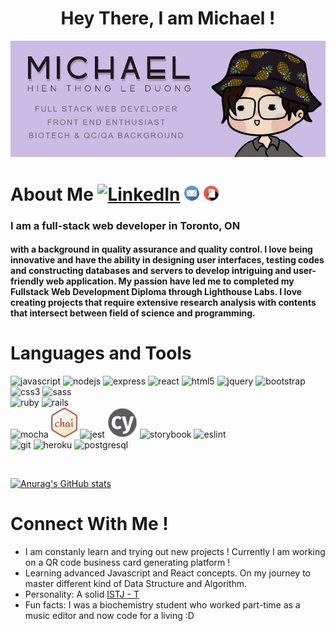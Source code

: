 <h1 style="text-align: center; font-weight: bold;">Hey There, I am Michael ! </h1>

![alt text](./img/BANNER.jpg)


# About Me [<img alt="LinkedIn" height="24px" width="auto" src="https://cdn.jsdelivr.net/gh/devicons/devicon/icons/linkedin/linkedin-original.svg" />](https://www.linkedin.com/in/hienthong-leduong/) [<img alt="Email" height="24px" width="auto" src="./img/email.png" />](mailto:htleduong529@gmail.com) [<img alt="Resume" height="24px" width="auto" src="./img/resumeicon.png" />](https://resume.creddle.io/resume/c61f41ah7ax)

### I am a full-stack web developer in Toronto, ON

#### with a background in quality assurance and quality control. I love being innovative and have the ability in designing user interfaces, testing codes and constructing databases and servers to develop intriguing and user-friendly web application. My passion have led me to completed my Fullstack Web Development Diploma through Lighthouse Labs. I love creating projects that require extensive research analysis with contents that intersect between field of science and programming.


# Languages and Tools
<p> 
<img alt="javascript" height="48px" src="https://cdn.jsdelivr.net/gh/devicons/devicon/icons/javascript/javascript-plain.svg" />
<img alt="nodejs" height="48px" src="https://cdn.jsdelivr.net/gh/devicons/devicon/icons/nodejs/nodejs-original-wordmark.svg" />
<img alt="express" height="48px" src="https://cdn.jsdelivr.net/gh/devicons/devicon/icons/express/express-original-wordmark.svg" />
<img alt="react" height="48px" src="https://cdn.jsdelivr.net/gh/devicons/devicon/icons/react/react-original-wordmark.svg" />
<img alt="html5" height="48px" src="https://cdn.jsdelivr.net/gh/devicons/devicon/icons/html5/html5-original-wordmark.svg" />
<img alt="jquery" height="48px" src="https://cdn.jsdelivr.net/gh/devicons/devicon/icons/jquery/jquery-original-wordmark.svg" />
<img alt="bootstrap" height="48px" src="https://cdn.jsdelivr.net/gh/devicons/devicon/icons/bootstrap/bootstrap-plain-wordmark.svg" />
<img alt="css3" height="48px" src="https://cdn.jsdelivr.net/gh/devicons/devicon/icons/css3/css3-original-wordmark.svg" />
<img alt="sass" height="48px" src="https://cdn.jsdelivr.net/gh/devicons/devicon/icons/sass/sass-original.svg" />

<br>

<img alt="ruby" height="48px" src="https://cdn.jsdelivr.net/gh/devicons/devicon/icons/ruby/ruby-original-wordmark.svg" />
<img alt="rails" height="48px" src="https://cdn.jsdelivr.net/gh/devicons/devicon/icons/rails/rails-plain-wordmark.svg" />

<br>

<img alt="mocha" height="48px" src="https://cdn.jsdelivr.net/gh/devicons/devicon/icons/mocha/mocha-plain.svg" />
<img alt="chai" height="48px" src="./img/chai.png" />
<img alt="jest" height="48px" src="https://cdn.jsdelivr.net/gh/devicons/devicon/icons/jest/jest-plain.svg" />
<img alt="cypress" height="48px" src="./img/cypress.svg"/>
<img alt="storybook" height="48px" src="https://cdn.jsdelivr.net/gh/devicons/devicon/icons/storybook/storybook-original-wordmark.svg" />
<img alt="eslint" height="48px" src="https://cdn.jsdelivr.net/gh/devicons/devicon/icons/eslint/eslint-original-wordmark.svg" />

<br>

<img alt="git" height="48px" src="https://cdn.jsdelivr.net/gh/devicons/devicon/icons/git/git-original-wordmark.svg" />
<img alt="heroku" height="48px" src="https://cdn.jsdelivr.net/gh/devicons/devicon/icons/heroku/heroku-original-wordmark.svg" />
<img alt="postgresql" height="48px" src="https://cdn.jsdelivr.net/gh/devicons/devicon/icons/postgresql/postgresql-original-wordmark.svg" />
</p>

<br>

[![Anurag's GitHub stats](https://github-readme-stats.vercel.app/api?username=diavolosz&show_icons=true&theme=nightowl)](https://github.com/anuraghazra/github-readme-stats)

# Connect With Me ! 
- I am constanly learn and trying out new projects ! Currently I am working on a QR code business card generating platform !
- Learning advanced Javascript and React concepts. On my journey to master different kind of Data Structure and Algorithm.
- Personality: A solid [ISTJ - T](https://www.16personalities.com/istj-personality)
- Fun facts: I was a biochemistry student who worked part-time as a music editor and now code for a living :D